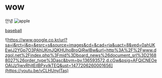 # wow
안녕
![apple](https://www.google.co.kr/url?sa=i&rct=j&q=&esrc=s&source=images&cd=&cad=rja&uact=8&ved=0ahUKEwjJ2YGp7O3PAhUKmJQKHUhoBroQjRwIBw&url=http%3A%2F%2Fwww.dzgol.net%2Findex.php%3Fmid%3Dboard_news%26document_srl%3D21688027%26order_type%3Dasc&bvm=bv.136593572,d.cGw&psig=AFQjCNEOeOAIJz1jwvRhjtEilBPxylkTEQ&ust=1477206260001656)




[baseball](https://youtu.be/vCLHUnylTas)


![https://www.google.co.kr/url?sa=i&rct=j&q=&esrc=s&source=images&cd=&cad=rja&uact=8&ved=0ahUKEwjJ2YGp7O3PAhUKmJQKHUhoBroQjRwIBw&url=http%3A%2F%2Fwww.dzgol.net%2Findex.php%3Fmid%3Dboard_news%26document_srl%3D21688027%26order_type%3Dasc&bvm=bv.136593572,d.cGw&psig=AFQjCNEOeOAIJz1jwvRhjtEilBPxylkTEQ&ust=1477206260001656](https://youtu.be/vCLHUnylTas)




